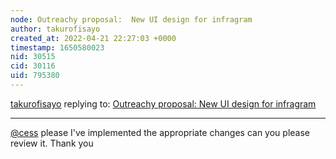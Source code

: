 ```yaml
---
node: Outreachy proposal:  New UI design for infragram
author: takurofisayo
created_at: 2022-04-21 22:27:03 +0000
timestamp: 1650580023
nid: 30515
cid: 30116
uid: 795380
---
```




[takurofisayo](../profile/takurofisayo) replying to: [Outreachy proposal:  New UI design for infragram](../notes/takurofisayo/04-20-2022/outreachy-proposal-new-ui-design-for-infragram)

----
[@cess](/profile/cess)  please I've  implemented the appropriate changes can you please review it. Thank you
